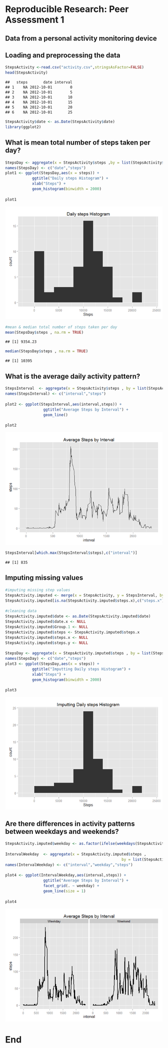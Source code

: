 # Reproducible Research: Peer Assessment 1
## Data from a personal activity monitoring device

## Loading and preprocessing the data

```r
StepsActivity <-read.csv("activity.csv",stringsAsFactor=FALSE)
head(StepsActivity)
```

```
##   steps       date interval
## 1    NA 2012-10-01        0
## 2    NA 2012-10-01        5
## 3    NA 2012-10-01       10
## 4    NA 2012-10-01       15
## 5    NA 2012-10-01       20
## 6    NA 2012-10-01       25
```

```r
StepsActivity$date <- as.Date(StepsActivity$date)
library(ggplot2)
```
## What is mean total number of steps taken per day?

```r
StepsDay <- aggregate(x = StepsActivity$steps ,by = list(StepsActivity$date), FUN = sum ,na.rm=TRUE)
names(StepsDay) <- c("date","steps")
plot1 <- ggplot(StepsDay,aes(x = steps)) +
            ggtitle("Daily steps Histogram") +
            xlab("Steps") +
            geom_histogram(binwidth = 2000)

plot1
```

![](./PA1_RepData_files/figure-html/unnamed-chunk-2-1.png) 

```r
#mean & median total number of steps taken per day
mean(StepsDay$steps , na.rm = TRUE)
```

```
## [1] 9354.23
```

```r
median(StepsDay$steps , na.rm = TRUE)
```

```
## [1] 10395
```
## What is the average daily activity pattern?

```r
StepsInterval  <- aggregate(x = StepsActivity$steps , by = list(StepsActivity$interval), FUN = mean ,na.rm=TRUE)
names(StepsInterval) <- c("interval","steps")

plot2 <- ggplot(StepsInterval,aes(interval,steps)) +
                 ggtitle("Average Steps by Interval") +
                 geom_line()

plot2
```

![](./PA1_RepData_files/figure-html/unnamed-chunk-3-1.png) 

```r
StepsInterval[which.max(StepsInterval$steps),c("interval")]
```

```
## [1] 835
```
## Imputing missing values


```r
#imputing missing step values
StepsActivity.imputed <- merge(x = StepsActivity, y = StepsInterval, by = "interval", all.x = TRUE)
StepsActivity.imputed[is.na(StepsActivity.imputed$steps.x),c("steps.x")] <- StepsActivity.imputed[is.na(StepsActivity.imputed$steps.x),c("steps.y")]

#cleaning data
StepsActivity.imputed$date <- as.Date(StepsActivity.imputed$date)
StepsActivity.imputed$date.x <- NULL
StepsActivity.imputed$Group.1 <- NULL
StepsActivity.imputed$steps <- StepsActivity.imputed$steps.x
StepsActivity.imputed$steps.x <- NULL
StepsActivity.imputed$steps.y <- NULL

StepsDay <- aggregate(x = StepsActivity.imputed$steps , by = list(StepsActivity.imputed$date), FUN = sum ,na.rm=TRUE)
names(StepsDay) <- c("date","steps")
plot3 <- ggplot(StepsDay,aes(x = steps)) +
            ggtitle("Imputting Daily steps Histogram") +
            xlab("Steps") +
            geom_histogram(binwidth = 2000)

plot3
```

![](./PA1_RepData_files/figure-html/unnamed-chunk-4-1.png) 
## Are there differences in activity patterns between weekdays and weekends?


```r
StepsActivity.imputed$weekday <- as.factor(ifelse(weekdays(StepsActivity.imputed$date) %in% c("Saturday","Sunday"), "Weekend", "Weekday")) 

IntervalWeekday  <- aggregate(x = StepsActivity.imputed$steps , 
                                                    by = list(StepsActivity.imputed$interval,StepsActivity.imputed$weekday), FUN = mean ,na.rm=TRUE)
names(IntervalWeekday) <- c("interval","weekday","steps")

plot4 <- ggplot(IntervalWeekday,aes(interval,steps)) +
                 ggtitle("Average Steps by Interval") +
                 facet_grid(. ~ weekday) +
                 geom_line(size = 1)

plot4
```

![](./PA1_RepData_files/figure-html/unnamed-chunk-5-1.png) 
# End
